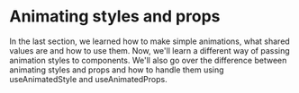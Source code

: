 # Animating styles and props

In the last section, we learned how to make simple animations, what shared values are and how to use them. Now, we'll learn a different way of passing animation styles to components. We'll also go over the difference between animating styles and props and how to handle them using useAnimatedStyle and useAnimatedProps.
